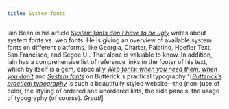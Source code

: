 ```yaml
---
title: System fonts
---
```

Iain Bean in his article *[System fonts don’t have to be ugly](https://iainbean.com/posts/2021/system-fonts-dont-have-to-be-ugly/)* writes about system fonts vs. web fonts. He is giving an overview of available system fonts on different platforms, like Georgia, Charter, Palatino, Hoefler Text, San Francisco, and Segoe UI. That alone is valuable to know. In addition, Iain has a comprehensive list of reference links in the footer of his text, which by itself is a gem, especially *[Web fonts: when you need them, when you don´t](https://medium.com/hackernoon/web-fonts-when-you-need-them-when-you-dont-a3b4b39fe0ae)* and *[System fonts](https://practicaltypography.com/system-fonts.html)* on Butterick´s practical typography.^[*[Butterick´s practical typography](https://practicaltypography.com)* is such a beautifully styled website—the (non-)use of color, the styling of ordered and unordered lists, the side panels, the usage of typography (of course). *Great!*]